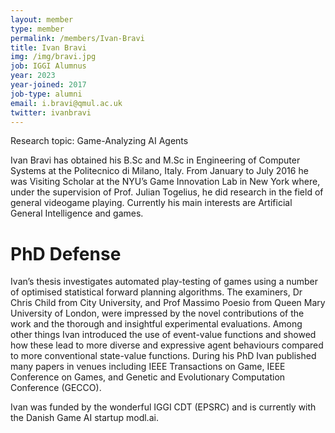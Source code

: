 ```yaml
---
layout: member
type: member
permalink: /members/Ivan-Bravi
title: Ivan Bravi
img: /img/bravi.jpg
job: IGGI Alumnus
year: 2023
year-joined: 2017
job-type: alumni
email: i.bravi@qmul.ac.uk
twitter: ivanbravi
---
```


Research topic: Game-Analyzing AI Agents

Ivan Bravi has obtained his B.Sc and M.Sc in Engineering of Computer Systems at the Politecnico di Milano, Italy. From January to July 2016 he was Visiting Scholar at the NYU’s Game Innovation Lab in New York where, under the supervision of Prof. Julian Togelius, he did research in the field of general videogame playing.
Currently his main interests are Artificial General Intelligence and games.

# PhD Defense

Ivan’s thesis investigates automated play-testing of games using a number of optimised statistical forward planning algorithms. The examiners, Dr Chris Child from City University, and Prof Massimo Poesio from Queen Mary University of London, were impressed by the novel contributions of the work and the thorough and insightful experimental evaluations. Among other things Ivan introduced the use of event-value functions and showed how these lead to more diverse and expressive agent behaviours compared to more conventional state-value functions.  During his PhD Ivan published many papers in venues including IEEE Transactions on Game, IEEE Conference on Games, and Genetic and Evolutionary Computation Conference (GECCO).

Ivan was funded by the wonderful IGGI CDT (EPSRC) and is currently with the Danish Game AI startup modl.ai.